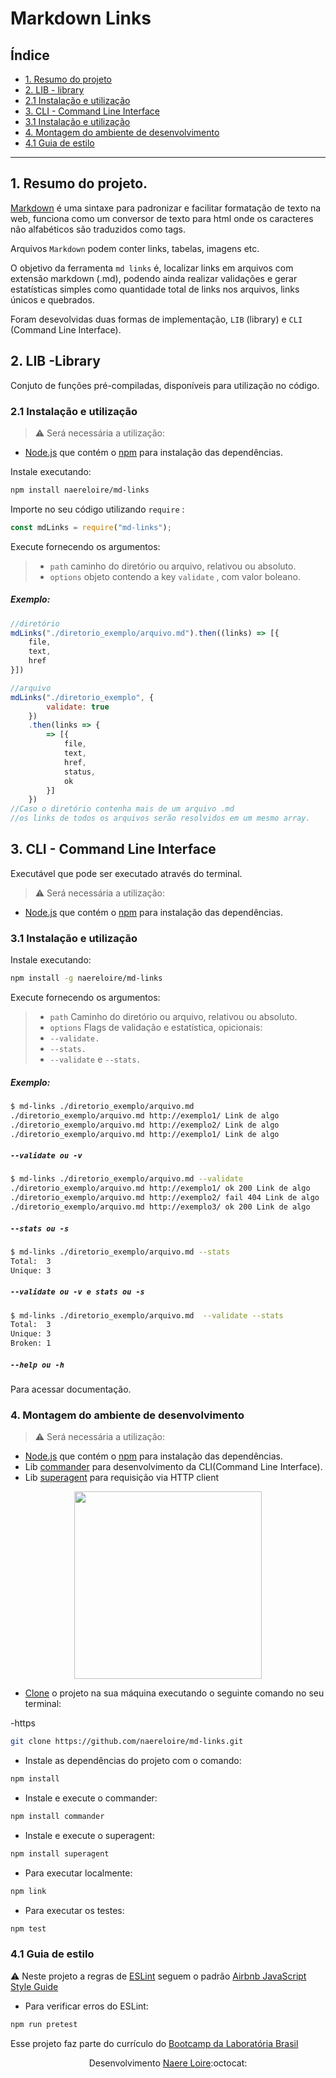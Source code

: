 # Markdown Links

## Índice

- [1. Resumo do projeto](#1-resumo-do-projeto)
- [2. LIB - library](#2-lib-library)
- [2.1 Instalação e utilização](#2.1-instalação-e-utilização)
- [3. CLI - Command Line Interface](#3-cli-command-line-interface)
- [3.1 Instalação e utilização](#3.1-instalação-e-utilização)
- [4. Montagem do ambiente de desenvolvimento](#4-montagem-do-ambiente-de-desenvolvimento)
- [4.1 Guia de estilo](#4.1-guia-de-estilo)

---

## 1. Resumo do projeto.

[Markdown](https://github.com/adam-p/markdown-here/wiki/Markdown-Cheatsheet) é uma sintaxe para padronizar e facilitar formatação de texto na web, funciona como um conversor de texto para html onde os caracteres não alfabéticos são traduzidos como tags.

Arquivos `Markdown` podem conter links, tabelas, imagens etc.

O objetivo da ferramenta `md links` é, localizar links em arquivos com extensão markdown (.md), podendo ainda realizar validações e gerar estatísticas simples como quantidade total de links nos arquivos, links únicos e quebrados.

Foram desevolvidas duas formas de implementação, `LIB` (library) e `CLI` (Command Line Interface).

## 2. LIB -Library

Conjuto de funções pré-compiladas, disponíveis para utilização no código.

### 2.1 Instalação e utilização

> :warning: Será necessária a utilização:

- [Node.js](https://nodejs.org/) que contém o [npm](https://docs.npmjs.com/) para instalação das dependências.

Instale executando:

```sh
npm install naereloire/md-links
```

Importe no seu código utilizando `require` :

```js
const mdLinks = require("md-links");
```

Execute fornecendo os argumentos:

> - `path`
>   caminho do diretório ou arquivo, relativou ou absoluto.
> - `options`
>   objeto contendo a key `validate` , com valor boleano.

##### Exemplo:

```js
//diretório
mdLinks("./diretorio_exemplo/arquivo.md").then((links) => [{
    file,
    text,
    href
}])

//arquivo
mdLinks("./diretorio_exemplo", {
        validate: true
    })
    .then(links => {
        => [{
            file,
            text,
            href,
            status,
            ok
        }]
    })
//Caso o diretório contenha mais de um arquivo .md
//os links de todos os arquivos serão resolvidos em um mesmo array.
```

## 3. CLI - Command Line Interface

Executável que pode ser executado através do terminal.

> :warning: Será necessária a utilização:

- [Node.js](https://nodejs.org/) que contém o [npm](https://docs.npmjs.com/) para instalação das dependências.

### 3.1 Instalação e utilização

Instale executando:

```sh
npm install -g naereloire/md-links
```

Execute fornecendo os argumentos:

> - `path`
>   Caminho do diretório ou arquivo, relativou ou absoluto.
> - `options`
>   Flags de validação e estatística, opicionais:
> - `--validate.`
> - `--stats.`
> - `--validate` e `--stats.`

##### Exemplo:

```sh
$ md-links ./diretorio_exemplo/arquivo.md
./diretorio_exemplo/arquivo.md http://exemplo1/ Link de algo
./diretorio_exemplo/arquivo.md http://exemplo2/ Link de algo
./diretorio_exemplo/arquivo.md http://exemplo1/ Link de algo
```

##### `--validate ou -v`

```sh
$ md-links ./diretorio_exemplo/arquivo.md --validate
./diretorio_exemplo/arquivo.md http://exemplo1/ ok 200 Link de algo
./diretorio_exemplo/arquivo.md http://exemplo2/ fail 404 Link de algo
./diretorio_exemplo/arquivo.md http://exemplo3/ ok 200 Link de algo
```

##### `--stats ou -s`

```sh
$ md-links ./diretorio_exemplo/arquivo.md --stats
Total:  3
Unique: 3
```

##### `--validate ou -v e stats ou -s`

```sh
$ md-links ./diretorio_exemplo/arquivo.md  --validate --stats
Total:  3
Unique: 3
Broken: 1
```

##### `--help ou -h`

Para acessar documentação.

### 4. Montagem do ambiente de desenvolvimento

> :warning: Será necessária a utilização:

- [Node.js](https://nodejs.org/) que contém o [npm](https://docs.npmjs.com/) para instalação das dependências.
- Lib [commander](https://github.com/tj/commander.js/) para desenvolvimento da CLI(Command Line Interface).
- Lib [superagent](https://github.com/visionmedia/superagent) para requisição via HTTP client

<p align="center">
<img src="https://media.giphy.com/media/11BbGyhVmk4iLS/giphy.gif" width="300" heigth="300"> 
</p>

- [Clone](https://help.github.com/articles/cloning-a-repository/) o projeto na sua máquina executando o seguinte comando no seu terminal:

-https

```sh
git clone https://github.com/naereloire/md-links.git
```

- Instale as dependências do projeto com o comando:

```sh
npm install
```

- Instale e execute o commander:

```sh
npm install commander
```

- Instale e execute o superagent:

```sh
npm install superagent
```

- Para executar localmente:

```sh
npm link
```

- Para executar os testes:

```sh
npm test
```

### 4.1 Guia de estilo

:warning: Neste projeto a regras de [ESLint](https://eslint.org/) seguem o padrão [Airbnb JavaScript Style Guide](https://github.com/armoucar/javascript-style-guide)

- Para verificar erros do ESLint:

```sh
npm run pretest
```

Esse projeto faz parte do currículo do [Bootcamp da Laboratória Brasil](https://www.laboratoria.la/br)

<center>

Desenvolvimento [Naere Loire](https://github.com/naereloire):octocat:

</center>
